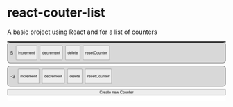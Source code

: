 # react-couter-list

A basic project using React and for a list of counters

<img src="./screenshot.png" />
